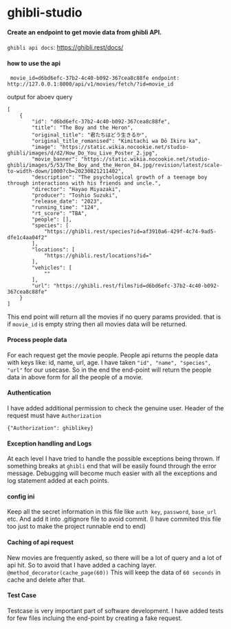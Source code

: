 # ghibli-studio

#### Create an endpoint to get movie data from ghibli API.

`ghibli api docs`: https://ghibli.rest/docs/


#### how to use the api

`
movie_id=d6bd6efc-37b2-4c40-b092-367cea8c88fe
endpoint: http://127.0.0.1:8000/api/v1/movies/fetch/?id=movie_id`

output for aboev query
```
[
    {
        "id": "d6bd6efc-37b2-4c40-b092-367cea8c88fe",
        "title": "The Boy and the Heron",
        "original_title": "君たちはどう生きるか",
        "original_title_romanised": "Kimitachi wa Dō Ikiru ka",
        "image": "https://static.wikia.nocookie.net/studio-ghibli/images/d/d2/How_Do_You_Live_Poster_2.jpg",
        "movie_banner": "https://static.wikia.nocookie.net/studio-ghibli/images/5/53/The_Boy_and_the_Heron_04.jpg/revision/latest/scale-to-width-down/1000?cb=20230821211402",
        "description": "The psychological growth of a teenage boy through interactions with his friends and uncle.",
        "director": "Hayao Miyazaki",
        "producer": "Toshio Suzuki",
        "release_date": "2023",
        "running_time": "124",
        "rt_score": "TBA",
        "people": [],
        "species": [
            "https://ghibli.rest/species?id=af3910a6-429f-4c74-9ad5-dfe1c4aa04f2"
        ],
        "locations": [
            "https://ghibli.rest/locations?id="
        ],
        "vehicles": [
            ""
        ],
        "url": "https://ghibli.rest/films?id=d6bd6efc-37b2-4c40-b092-367cea8c88fe"
    }
]
```


This end point will return all the movies if no query params provided. that is if `movie_id` is empty string then all movies data will be returned.

#### Process people data

For each request get the movie people. People api returns the people data with keys like: id, name, url, age. I have taken 
`"id", "name", "species", "url"` for our usecase. So in the end the end-point will return the people data in above form for all the people of a movie.

#### Authentication
I have added additional permission to check the genuine user. Header of the request must have `Authorization`

`{"Authorization": ghiblikey}`


#### Exception handling and Logs
At each level I have tried to handle the possible exceptions being thrown. If something breaks at `ghibli` end that will be easily found through the error message. 
Debugging will become much easier with all the exceptions and log statement added at each points.

#### config ini
Keep all the secret information in this file like `auth key`, `password`, `base_url` etc.
And add it into .gitignore file to avoid commit. (I have commited this file too just to make the project runnable end to end)

#### Caching of api request

New movies are frequently asked, so there will be a lot of query and a lot of api hit. So to avoid that I have added a caching layer.
`@method_decorator(cache_page(60))`
This will keep the data of `60 seconds` in cache and delete after that.

#### Test Case
Testcase is very important part of software development. I have added tests for few files incluing the end-point by creating a fake request.






